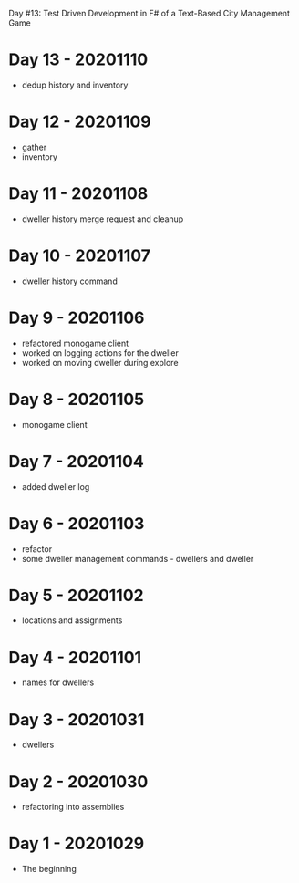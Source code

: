 Day #13: Test Driven Development in F# of a Text-Based City Management Game
# Day 13 - 20201110

* dedup history and inventory

# Day 12 - 20201109

* gather
* inventory

# Day 11 - 20201108

* dweller history merge request and cleanup

# Day 10 - 20201107

* dweller history command

# Day 9 - 20201106

* refactored monogame client
* worked on logging actions for the dweller
* worked on moving dweller during explore

# Day 8 - 20201105

* monogame client

# Day 7 - 20201104

* added dweller log

# Day 6 - 20201103

* refactor
* some dweller management commands - dwellers and dweller <name>

# Day 5 - 20201102

* locations and assignments

# Day 4 - 20201101

* names for dwellers

# Day 3 - 20201031

* dwellers

# Day 2 - 20201030

* refactoring into assemblies

# Day 1 - 20201029

* The beginning